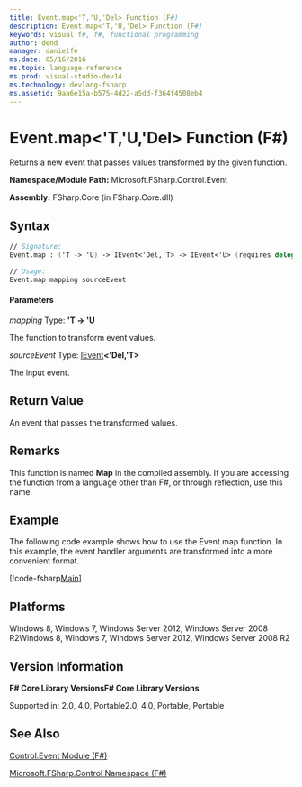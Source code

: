 ```yaml
---
title: Event.map<'T,'U,'Del> Function (F#)
description: Event.map<'T,'U,'Del> Function (F#)
keywords: visual f#, f#, functional programming
author: dend
manager: danielfe
ms.date: 05/16/2016
ms.topic: language-reference
ms.prod: visual-studio-dev14
ms.technology: devlang-fsharp
ms.assetid: 9aa6e15a-b575-4d22-a5dd-f364f4508eb4 
---
```


# Event.map<'T,'U,'Del> Function (F#)

Returns a new event that passes values transformed by the given function.

**Namespace/Module Path:** Microsoft.FSharp.Control.Event

**Assembly:** FSharp.Core (in FSharp.Core.dll)


## Syntax

```fsharp
// Signature:
Event.map : ('T -> 'U) -> IEvent<'Del,'T> -> IEvent<'U> (requires delegate)

// Usage:
Event.map mapping sourceEvent
```

#### Parameters
*mapping*
Type: **'T -&gt; 'U**


The function to transform event values.


*sourceEvent*
Type: [IEvent](https://msdn.microsoft.com/library/8dbca0df-f8a1-40bd-8d50-aa26f6a8b862)**&lt;'Del,'T&gt;**


The input event.

## Return Value

An event that passes the transformed values.

## Remarks
This function is named **Map** in the compiled assembly. If you are accessing the function from a language other than F#, or through reflection, use this name.

## Example

The following code example shows how to use the Event.map function. In this example, the event handler arguments are transformed into a more convenient format.

[!code-fsharp[Main](snippets/fsevents/snippet4.fs)]

## Platforms
Windows 8, Windows 7, Windows Server 2012, Windows Server 2008 R2Windows 8, Windows 7, Windows Server 2012, Windows Server 2008 R2


## Version Information
**F# Core Library VersionsF# Core Library Versions**

Supported in: 2.0, 4.0, Portable2.0, 4.0, Portable, Portable




## See Also
[Control.Event Module &#40;F&#35;&#41;](Control.Event-Module-%5BFSharp%5D.md)

[Microsoft.FSharp.Control Namespace &#40;F&#35;&#41;](Microsoft.FSharp.Control-Namespace-%5BFSharp%5D.md)

